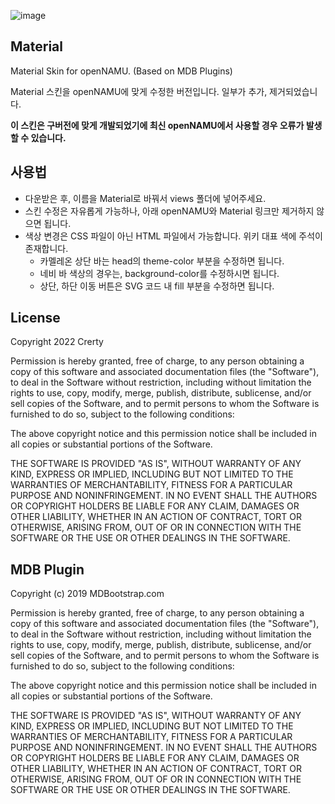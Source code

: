 ![image](https://user-images.githubusercontent.com/65072459/83278849-2e1bbb80-a20f-11ea-842a-1f2c1ef5d900.png)
## Material
Material Skin for openNAMU. (Based on MDB Plugins)

Material 스킨을 openNAMU에 맞게 수정한 버전입니다. 일부가 추가, 제거되었습니다.

**이 스킨은 구버전에 맞게 개발되었기에 최신 openNAMU에서 사용할 경우 오류가 발생할 수 있습니다.**

## 사용법
 * 다운받은 후, 이름을 Material로 바꿔서 views 폴더에 넣어주세요.
 * 스킨 수정은 자유롭게 가능하나, 아래 openNAMU와 Material 링크만 제거하지 않으면 됩니다.
 * 색상 변경은 CSS 파일이 아닌 HTML 파일에서 가능합니다. 위키 대표 색에 주석이 존재합니다. 
     * 카멜레온 상단 바는 head의 theme-color 부분을 수정하면 됩니다.
     * 네비 바 색상의 경우는, background-color를 수정하시면 됩니다.
     * 상단, 하단 이동 버튼은 SVG 코드 내 fill 부분을 수정하면 됩니다.

## License
Copyright 2022 Crerty

Permission is hereby granted, free of charge, to any person obtaining a copy of this software and associated documentation files (the "Software"), to deal in the Software without restriction, including without limitation the rights to use, copy, modify, merge, publish, distribute, sublicense, and/or sell copies of the Software, and to permit persons to whom the Software is furnished to do so, subject to the following conditions:

The above copyright notice and this permission notice shall be included in all copies or substantial portions of the Software.

THE SOFTWARE IS PROVIDED "AS IS", WITHOUT WARRANTY OF ANY KIND, EXPRESS OR IMPLIED, INCLUDING BUT NOT LIMITED TO THE WARRANTIES OF MERCHANTABILITY, FITNESS FOR A PARTICULAR PURPOSE AND NONINFRINGEMENT. IN NO EVENT SHALL THE AUTHORS OR COPYRIGHT HOLDERS BE LIABLE FOR ANY CLAIM, DAMAGES OR OTHER LIABILITY, WHETHER IN AN ACTION OF CONTRACT, TORT OR OTHERWISE, ARISING FROM, OUT OF OR IN CONNECTION WITH THE SOFTWARE OR THE USE OR OTHER DEALINGS IN THE SOFTWARE.

## MDB Plugin
Copyright (c) 2019 MDBootstrap.com

Permission is hereby granted, free of charge, to any person obtaining a copy of this software and associated documentation files (the "Software"), to deal in the Software without restriction, including without limitation the rights to use, copy, modify, merge, publish, distribute, sublicense, and/or sell copies of the Software, and to permit persons to whom the Software is furnished to do so, subject to the following conditions:

The above copyright notice and this permission notice shall be included in all copies or substantial portions of the Software.

THE SOFTWARE IS PROVIDED "AS IS", WITHOUT WARRANTY OF ANY KIND, EXPRESS OR IMPLIED, INCLUDING BUT NOT LIMITED TO THE WARRANTIES OF MERCHANTABILITY, FITNESS FOR A PARTICULAR PURPOSE AND NONINFRINGEMENT. IN NO EVENT SHALL THE AUTHORS OR COPYRIGHT HOLDERS BE LIABLE FOR ANY CLAIM, DAMAGES OR OTHER LIABILITY, WHETHER IN AN ACTION OF CONTRACT, TORT OR OTHERWISE, ARISING FROM, OUT OF OR IN CONNECTION WITH THE SOFTWARE OR THE USE OR OTHER DEALINGS IN THE SOFTWARE.
